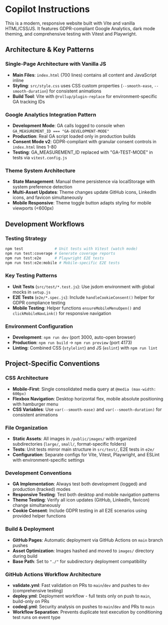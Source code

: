 # Copilot Instructions

This is a modern, responsive website built with Vite and vanilla HTML/CSS/JS. It features GDPR-compliant Google Analytics, dark mode theming, and comprehensive testing with Vitest and Playwright.

## Architecture & Key Patterns

### Single-Page Architecture with Vanilla JS

- **Main Files**: `index.html` (700 lines) contains all content and JavaScript inline
- **Styling**: `src/style.css` uses CSS custom properties (`--smooth-ease`, `--smooth-duration`) for consistent animations
- **Build Tool**: Vite with `@rollup/plugin-replace` for environment-specific GA tracking IDs

### Google Analytics Integration Pattern

- **Development Mode**: GA calls logged to console when `GA_MEASUREMENT_ID === "GA-DEVELOPMENT-MODE"`
- **Production**: Real GA script loaded only in production builds
- **Consent Mode v2**: GDPR-compliant with granular consent controls in `index.html` lines 1-80
- **Testing**: GA_MEASUREMENT_ID replaced with "GA-TEST-MODE" in tests via `vitest.config.js`

### Theme System Architecture

- **State Management**: Manual theme persistence via localStorage with system preference detection
- **Multi-Asset Updates**: Theme changes update GitHub icons, LinkedIn icons, and favicon simultaneously
- **Mobile Responsive**: Theme toggle button adapts styling for mobile viewports (<600px)

## Development Workflows

### Testing Strategy

```bash
npm test              # Unit tests with Vitest (watch mode)
npm run test:coverage # Generate coverage reports
npm run test:e2e      # Playwright E2E tests
npm run test:e2e:mobile # Mobile-specific E2E tests
```

### Key Testing Patterns

- **Unit Tests** (`src/test/*.test.js`): Use jsdom environment with global mocks in `setup.js`
- **E2E Tests** (`e2e/*.spec.js`): Include `handleCookieConsent()` helper for GDPR compliance testing
- **Mobile Testing**: Helper functions `ensureMobileMenuOpen()` and `clickMobileNavLink()` for responsive navigation

### Environment Configuration

- **Development**: `npm run dev` (port 3000, auto-open browser)
- **Production**: `npm run build` → `npm run preview` (port 4173)
- **Linting**: Combined CSS (`stylelint`) and JS (`eslint`) with `npm run lint`

## Project-Specific Conventions

### CSS Architecture

- **Mobile-First**: Single consolidated media query at `@media (max-width: 600px)`
- **Flexbox Navigation**: Desktop horizontal flex, mobile absolute positioning with hamburger menu
- **CSS Variables**: Use `var(--smooth-ease)` and `var(--smooth-duration)` for consistent animations

### File Organization

- **Static Assets**: All images in `/public/images/` with organized subdirectories (`large/`, `small/`, format-specific folders)
- **Tests**: Unit tests mirror main structure in `src/test/`, E2E tests in `e2e/`
- **Configuration**: Separate configs for Vite, Vitest, Playwright, and ESLint with environment-specific settings

### Development Conventions

- **GA Implementation**: Always test both development (logged) and production (tracked) modes
- **Responsive Testing**: Test both desktop and mobile navigation patterns
- **Theme Testing**: Verify all icon updates (GitHub, LinkedIn, favicon) change simultaneously
- **Cookie Consent**: Include GDPR testing in all E2E scenarios using provided helper functions

### Build & Deployment

- **GitHub Pages**: Automatic deployment via GitHub Actions on `main` branch pushes
- **Asset Optimization**: Images hashed and moved to `images/` directory during build
- **Base Path**: Set to `"./"` for subdirectory deployment compatibility

### GitHub Actions Workflow Architecture

- **validate.yml**: Fast validation on PRs to `main`/`dev` and pushes to `dev` (comprehensive testing)
- **deploy.yml**: Deployment workflow - full tests only on push to `main`, build-only on PRs
- **codeql.yml**: Security analysis on pushes to `main`/`dev` and PRs to `main`
- **Workflow Separation**: Prevents duplicate test execution by conditioning test runs on event type
